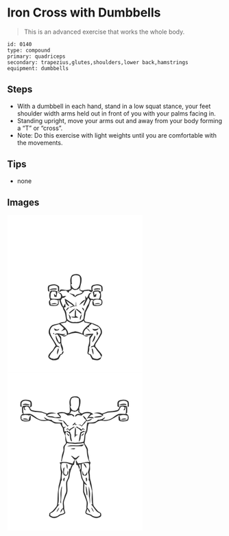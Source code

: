 # Iron Cross with Dumbbells
> This is an advanced exercise that works the whole body.

``` 
id: 0140 
type: compound 
primary: quadriceps 
secondary: trapezius,glutes,shoulders,lower back,hamstrings 
equipment: dumbbells 
``` 

## Steps

 - With a dumbbell in each hand, stand in a low squat stance, your feet shoulder width arms held out in front of you with your palms facing in.
 - Standing upright, move your arms out and away from your body forming a “T” or “cross”.
 - Note: Do this exercise with light weights until you are comfortable with the movements.

## Tips

 - none

## Images

<svg width="316" height="275pt" viewBox="0 0 237 275" xmlns="http://www.w3.org/2000/svg">
  <g fill="#FFF">
    <path d="M0 0h237v275H0V0m113.21 105.23c-2.29 2.68-2.83 6.32-2.74 9.74.35 4.74.18 9.5.72 14.23-1.88.57-3.73 1.33-5.69 1.58-4.18.23-8.35-1.89-12.49-.72-.64.97-1.12 2.04-1.65 3.08-1.17.72-2.29 1.51-3.36 2.36 2.82-.14 4.75-2.26 7.1-3.49 2.62-.26 5.26-.28 7.89-.46 1.49 1.16 2.68 2.65 4.01 3.98.75-1.19 1.47-2.41 2.17-3.63 2.05-.41 4.05-1.09 3.69-3.68.64.33 1.92 1 2.56 1.33 2.64 1.5 5.61.88 8.36.07 1.22-.79 2.27-1.79 3.25-2.86-.23 1.42-.37 2.85-.43 4.29 1.75 1.07 3.68 1.82 5.41 2.94-3.13 4.59-10.74 2.15-13.15 7.77-.55-1.07-1.03-2.18-1.51-3.28-3.03-.69-5.97-1.69-8.95-2.52 1.91 1.36 3.97 2.51 6.05 3.61 1.17 1.68 2.96 2.61 4.85 3.27 2.9-3.27 7.47-3.72 11.27-5.37 1.81-1.26 2.95-3.22 4.33-4.89 2.65-.12 5.25-.75 7.9-.75 1.42.78 2.64 1.86 3.93 2.83 1.12-.84 2.29-1.6 3.39-2.46-1.64-2.75-1.71-8.26 2.37-8.78 3.99-1.5 8.71-1.36 12.07 1.5.24 2.89.37 5.79.32 8.69-.63-.17-1.89-.52-2.52-.7-2.26-2.12-5.64-1.19-8.44-1.4-1.95-.28-2.82 1.93-4.17 2.9.83 2.69 1.2 5.47 1.65 8.24 1.34.06 2.67-.2 4-.32.27-1.73.5-3.48.72-5.22-1.34.7-2.44 1.74-3.47 2.84-.21-2.1-.4-4.19-.61-6.28 2.5-.36 5.02-.45 7.54-.59.94 1.52 2.01 2.96 3.15 4.34-.12 2.93-.49 5.9-1.83 8.56h-8.92l.5 1.26c-2.71-1.81-7.62-.28-8.54-4.25-.88-3.41 1.45-5.96 4.11-7.62-1.81.51-4.36.38-5.3 2.4-.96 2.44-1.76 5-3.66 6.91-.86-1.4-1.72-2.78-2.64-4.13.13 2.5.78 5.03.36 7.53-1.02 3.31-2.77 6.34-3.84 9.63.54-.1 1.63-.31 2.17-.42 2.37-4.25 4.23-8.77 6.63-13.01.83 1.42 1.72 2.81 2.66 4.16-.73 2.17-1.46 4.34-2.15 6.52-3.27 3.63-3.77 8.67-6.58 12.57-1.7 4.4-1.24 9.33-2.34 13.82-3.47 3.92-9.1 5.77-14.25 5.1-5.16.59-10.95-1.13-14.17-5.4-1.39-4.41-.55-9.36-2.4-13.68-1.07-2.01-2.31-3.93-3.33-5.97 1.02-.33 2.04-.66 3.05-.99-.3-2.19-.55-4.38-.75-6.58-.96 2.08-2.02 4.11-3.39 5.94-1.58-3.67-3.43-7.24-4.43-11.12 1.4-2.02 2.39-5.5 5.57-4.3 1.42-1.12 2.83-2.27 4.21-3.44-2.24.29-4.47.6-6.71.87-.48-3.51-2.8-6.73-6.75-6.31 1.32 1.42 3.81 2.22 3.94 4.44.46 2.2.25 4.98-2.19 5.87-4.21 1.04-8.59.35-12.86.15-1.24.11-2.08-.92-3.07-1.47.18-2.55.26-5.11.31-7.66a82.66 82.66 0 0 0 2.18-3.74c2.15.12 4.3.2 6.45.33.4 2.28 1.26 4.59.7 6.93-1.24-.94-2.39-1.98-3.58-2.99.22 1.65.44 3.3.68 4.94 1.26.18 2.51.38 3.78.5.43-3.18 1.11-6.34 1.44-9.53-3.22-2.55-7.66-1.35-11.45-1.64-3.28 4.48-3.53 10.73-1.1 15.67-.9 1.19-1.62 2.5-2.4 3.78.51 2.35.07 5.5 2.52 6.89 4.03.61 8.27.64 12.23-.28 4.02-1.72 2.23-6.72 2.52-10.02.32.17.96.52 1.28.69 1.68 4.61 2.48 9.71 6.23 13.23.05.63.16 1.89.22 2.52 4.32 5.34 3.93 12.37 5.53 18.69-.65 1.07-1.3 2.14-1.96 3.21-3.48.31-7 .89-10.18 2.43-4.3 2.04-9.47 1.65-13.51 4.33-3.78 3.52-6.19 9.21-4.66 14.33 3.02 7.42 8.82 13.37 11.69 20.85-2.23 1.92-3.14 4.76-4.67 7.17-2.89 3.43-7.15 6.32-8.14 10.94-.12 3.91 3.82 5.74 6.95 6.85 3.74.59 7.78.17 11.03-1.88 1.33-2.29 2.43-4.72 3.69-7.05 3.04-.94 5.75-3.32 4.68-6.96a8.346 8.346 0 0 0-2.99 5.02c-4.17.16-4.92 4.49-7.17 7.08-2.39 1.19-5.06 1.64-7.68 2l.28-1.74c-2.16 2.5-4.7-.91-6.91-1.89 1.12-3.18 2.48-6.33 5.05-8.62 3.1-2.77 4.42-7.13 8.02-9.37 1.91.16 3.7.96 5.55 1.42-1.5-1.6-3.29-2.86-5.39-3.51-3.58-7.72-10.01-14.02-11.96-22.49-.71-4.02 1.23-8.19 4.09-10.91 3.73-1.89 7.93-2.52 11.87-3.84 2.78 2.18 5.53 4.43 7.88 7.07-.4 2.15-3.03 3.37-4.25 5.21 2.41-.93 4.75-2.04 7.22-2.79 2.04 2.88 3.16 6.32 2.02 9.82-2.33.35-4.67.56-7.02.68 1.81-.87 3.68-1.63 5.46-2.58-3.42-.11-6.92.4-10.23-.76-3.04-.77-7.17-1.34-9.14 1.76 1.65.57 4.01-1.41 5.23-.21 1.12 2.48 3.51 4.18 4.35 6.81.39 1.92.26 3.89.31 5.84-.67.5-1.34 1.01-2.01 1.51-2.39-3.96-3.96-8.28-5.57-12.59-1.32 5.57 1.81 10.81 5.78 14.43.6-.21 1.81-.65 2.41-.87-.91 5.17 3.16 9.43 2.52 14.65 3.19-3.1 1.47-7.63.01-11.13-2.14-4.22-.92-9.06-1.62-13.54-.39-2.36-2.58-3.69-4.12-5.27 3.03.84 5.93 2.04 8.68 3.55 2.96.18 5.25-1.96 7.5-3.55 4.84-1.1 9.64-3.35 14.72-2.59 3.75.34 7.25 1.78 10.86 2.74 2.71 2.19 6.84 5.07 10.06 2.12-2.6-.39-5.2-.66-7.8-1.01-.09-2.03-.53-4.12-.05-6.12 1-1.98 2.36-3.76 3.89-5.35.98.2 1.87.59 2.68 1.18 1.51 1.98 3.17 3.87 5.15 5.39-2.12-2.71-3.41-6.57-7.22-7.27.7-.53 2.09-1.6 2.78-2.14.63.08 1.26.18 1.89.31-.13-.67-.25-1.34-.37-2.01 1.65-1.34 3.31-2.67 4.98-3.98 3.87 2.04 8.11 3.37 11.88 5.58 2.52 2.94 4.63 6.86 3.63 10.85-1.11 2.37-2.56 4.56-3.6 6.97-2.4 5.13-6.69 9.23-8.46 14.68-1.46.47-2.91.98-4.35 1.52-.18.51-.55 1.52-.73 2.02 1.56-.62 3.07-1.4 4.73-1.73 3.96 2.24 5.35 6.89 8.6 9.87 2.44 2.24 3.79 5.27 4.95 8.31-2.11 1.21-4.19 2.63-6.55 3.31-2.82.28-5.6-.67-8.14-1.79-1.35-1.88-2.36-3.98-3.47-6-1.17-.32-2.35-.63-3.52-.92l-.92-1.88c1.8-3.13 1.62-6.84 1.4-10.32l1.5-1.82c.07-3.71.19-7.42.4-11.12.15-3.49 3.52-5.53 4.61-8.66.21-.34.63-1.03.84-1.38-4.88-.22-9.75.67-14.61 1 3.72 2.11 7.97 2.21 11.79.33-2.54 1.76-4.55 4.43-4.35 7.66.34 4.48-.45 8.87-1.97 13.07-.16 3.73-.83 7.4-1.16 11.11-.36 2.62 2.8 2.95 4.46 4.01 1.2 2.57 2.37 5.17 3.88 7.58 4.65 1.46 10.17 2.5 14.37-.68 1.06-2.37 2.56-4.6 2.77-7.26-3.67-5.25-8.16-9.83-11.97-14.98.12-1.23.24-2.45.37-3.67 3.81-5.54 7.36-11.27 10.61-17.16 3.17-6.67-2.58-14.22-8.8-16.46-5.94-3.09-12.56-4.66-19.16-5.5-.72-1.02-1.44-2.04-2.15-3.06.73-4.49 2.01-8.89 2.34-13.44 1.9-3.79 3.98-7.49 5.9-11.26.84-3.52 1.82-7 3.48-10.24 1.44-.25 2.85-.01 4.13.69-2.24 2.04-1.87 5.25-1.07 7.85 1.6 2.3 4.85 1.75 7.3 1.89 3.25-.28 7.79.34 9.17-3.48 1.02-2.92.76-7.93-3.06-8.5 1.8-3.6 1.26-7.83.54-11.62 1.11-.97 2.27-1.89 3.42-2.81-.18-2.52.17-5.19-.61-7.61-4.1-4.97-11.62-4.12-17.02-2.01-3.29 1.81-2 5.76-1.98 8.77-4.28-1.9-9.1-.94-13.53-.16-2.01.93-4.11.17-6.07-.48-1.27-6.03 2.6-11.52 2.27-17.53.66-4.17-1.81-8.83-6.12-9.74-3.63-.56-7.88-.61-10.79 1.98m-40.42 17.62c-2.48 1.98-1.46 5.33-1.51 8.06-.19 1.73 1.67 2.31 2.93 2.82-.79-2.65-1.55-5.52-.72-8.27.94-2.04 3.5-2.04 5.36-2.64 3.26-.84 7.64-.43 9.68 2.55.64 2.73.32 5.56.28 8.33.58-.39 1.72-1.18 2.29-1.58-.08-2.46-.19-4.93-.21-7.39-4.45-5.21-12.52-4.75-18.1-1.88m78.35 6.99c3.6.72 7.38-.72 11.07.04.13-.42.41-1.28.55-1.71-3.77-.53-8.85-1.08-11.62 1.67m-77.52.54c4.22-.14 8.43-1.16 12.64-.38.1-.49.31-1.46.42-1.95-4.44-.22-9.37-.72-13.06 2.33m27.01 15.39c.66 4.92 2.22 12.26 8.22 12.83-.96-1.47-1.95-2.89-2.98-4.29-.84-1.7-1.76-3.36-2.75-4.98 4.09 2.93 8.34 5.62 12.42 8.56-2.33 1.05-4.72 1.96-7.12 2.85 3.07.91 5.61-1.45 8.57-1.73 2.11-.31 4.24-.4 6.36-.52-.64-.11-1.91-.31-2.55-.42.04-2.52.08-5.05-.21-7.56-.45 2.5-.49 5.04-.54 7.58-.79-.01-2.37-.01-3.16-.01-.45-1.1-.76-2.35-1.87-2.99-4.68-3.28-9.38-6.57-14.39-9.32m25.59 11.02c3.79-2.67 7.96-5.18 10.39-9.26-4.72 1.09-8.01 5.29-10.39 9.26m-22.85 9.88c1.51-1.15 2.51-2.86 4.16-3.87-.03-.56-.08-1.68-.1-2.24-1.7 1.75-4.47 3.29-4.06 6.11m27.31-4.96c.98 1.96 2.17 3.82 3.66 5.44.53-2.6-.64-5.43-3.66-5.44m-22.2 8.42c.16.51.47 1.53.62 2.04 2.93-3.45 7.5-5.35 9.6-9.5a35.76 35.76 0 0 0-10.22 7.46m11.18-6.6c1.92 2.04 4.05 3.85 6.28 5.54 1.32.98 2.19 2.76 3.98 2.92.35-2.11-1.58-3.48-3-4.66-2.31-1.42-4.32-3.96-7.26-3.8m-1.59 13.88c-2.12-.07-4.24-.23-6.37-.2 3.75 2.65 8.64 1.56 12.92 1.51-1.45-1.06-2.97-2.02-4.49-2.97.14-3.79.53-7.61-.25-11.36-2.35 3.82-1.19 8.74-1.81 13.02m-10.47-4.81c.89 3.47 1.45 7.07 2.81 10.4.3-1.69.55-3.39.77-5.09-1.14-1.81-2.23-3.65-3.58-5.31m20.08 10.4c1.84-3.1 2.01-6.84 3.05-10.24-2.74 2.73-4.23 6.37-3.05 10.24m-45.93 14.41c.63 1.33 1.27 2.67 1.89 4.01 2.7-.07 6.63.21 7.52-3.11-1.27.49-2.52 1.02-3.75 1.6-1.94-.71-3.83-1.55-5.66-2.5m67.14 1.06c2.32 5.06 9.81 3.42 11.34-1.38-3.43 2.25-7.46 1.98-11.34 1.38m7.87 4.06c-.41 2.62-.44 5.28.24 7.86.79-1.29 1.57-2.59 2.34-3.89-.83-1.34-1.68-2.68-2.58-3.97m-75.71 2.91c-.92 1.16-.69 1.84.69 2.04.93-1.17.7-1.85-.69-2.04m67.34 16.6c1.71-1.44 3.72-2.81 4.31-5.1.66-2.24 2.55-4.88.46-6.96-1.5 4.06-3.04 8.09-4.77 12.06m-59.15 10.12c-.98 3.61-3.2 7.66-1.25 11.28.27-3.67 3.82-7.87 1.25-11.28m58.6.37c.6 3.69 1.23 7.45 2.8 10.88.89-3.2-.21-6.38-.72-9.52l-2.08-1.36z"/>
    <path d="M113.09 108.34c3-4.23 9.27-4.3 13.35-1.76 1.44 2.55 1.13 5.62 1.25 8.44-.24 4.6-1.08 9.89-5.03 12.85-1.44 1.37-3.71 1.05-5.51.84-3.02-1.61-4.4-4.87-5.62-7.87 1.21-.38 2.82-1.23 1.41-2.43-.39-3.35-.36-6.73.15-10.07zM150.65 150c2.75-3.85 8.3-2.97 12.29-1.98 3.13.47 1.88 4.21 1.94 6.39-2.88 4.01-8.38 2.29-12.52 2.28-.55-2.24-.98-4.5-1.71-6.69m1.69 5.6c3.8-.24 7.6-.52 11.4-.84-3.47-1.79-8.28-1.54-11.4.84zM75.13 149.18c3.86-3.23 9.49-1.78 13.86-.45-.01 1.9.09 3.8-.13 5.69-2.89 4-8.42 2.26-12.57 2.32-.47-2.49-1.39-5-1.16-7.56m1.16 6.42c3.8-.19 7.6-.49 11.39-.87-3.47-1.93-8.21-1.41-11.39.87zM102.86 187.07c.47-.98.94-1.95 1.42-2.92 3.52 2.2 7.38 4.53 11.69 4.3 3.85-.26 7.91.64 11.58-.89 2.35-.78 4.45-2.1 6.56-3.38.33.72.99 2.14 1.32 2.86 3.25.55 6.48 1.18 9.66 2.06-5.4 5.03-13.05 9.53-13.65 17.67-4-1.78-8.12-3.51-12.5-4-4.18.65-8.14 2.28-12.01 3.94-.87-8.05-8.25-12.57-13.59-17.67 3.14-.82 6.32-1.45 9.52-1.97z"/>
  </g>
  <g fill="#333">
    <path d="M113.21 105.23c2.91-2.59 7.16-2.54 10.79-1.98 4.31.91 6.78 5.57 6.12 9.74.33 6.01-3.54 11.5-2.27 17.53 1.96.65 4.06 1.41 6.07.48 4.43-.78 9.25-1.74 13.53.16-.02-3.01-1.31-6.96 1.98-8.77 5.4-2.11 12.92-2.96 17.02 2.01.78 2.42.43 5.09.61 7.61-1.15.92-2.31 1.84-3.42 2.81.72 3.79 1.26 8.02-.54 11.62 3.82.57 4.08 5.58 3.06 8.5-1.38 3.82-5.92 3.2-9.17 3.48-2.45-.14-5.7.41-7.3-1.89-.8-2.6-1.17-5.81 1.07-7.85-1.28-.7-2.69-.94-4.13-.69-1.66 3.24-2.64 6.72-3.48 10.24-1.92 3.77-4 7.47-5.9 11.26-.33 4.55-1.61 8.95-2.34 13.44.71 1.02 1.43 2.04 2.15 3.06 6.6.84 13.22 2.41 19.16 5.5 6.22 2.24 11.97 9.79 8.8 16.46-3.25 5.89-6.8 11.62-10.61 17.16-.13 1.22-.25 2.44-.37 3.67 3.81 5.15 8.3 9.73 11.97 14.98-.21 2.66-1.71 4.89-2.77 7.26-4.2 3.18-9.72 2.14-14.37.68-1.51-2.41-2.68-5.01-3.88-7.58-1.66-1.06-4.82-1.39-4.46-4.01.33-3.71 1-7.38 1.16-11.11 1.52-4.2 2.31-8.59 1.97-13.07-.2-3.23 1.81-5.9 4.35-7.66-3.82 1.88-8.07 1.78-11.79-.33 4.86-.33 9.73-1.22 14.61-1-.21.35-.63 1.04-.84 1.38-1.09 3.13-4.46 5.17-4.61 8.66-.21 3.7-.33 7.41-.4 11.12l-1.5 1.82c.22 3.48.4 7.19-1.4 10.32l.92 1.88c1.17.29 2.35.6 3.52.92 1.11 2.02 2.12 4.12 3.47 6 2.54 1.12 5.32 2.07 8.14 1.79 2.36-.68 4.44-2.1 6.55-3.31-1.16-3.04-2.51-6.07-4.95-8.31-3.25-2.98-4.64-7.63-8.6-9.87-1.66.33-3.17 1.11-4.73 1.73.18-.5.55-1.51.73-2.02 1.44-.54 2.89-1.05 4.35-1.52 1.77-5.45 6.06-9.55 8.46-14.68 1.04-2.41 2.49-4.6 3.6-6.97 1-3.99-1.11-7.91-3.63-10.85-3.77-2.21-8.01-3.54-11.88-5.58-1.67 1.31-3.33 2.64-4.98 3.98.12.67.24 1.34.37 2.01-.63-.13-1.26-.23-1.89-.31-.69.54-2.08 1.61-2.78 2.14 3.81.7 5.1 4.56 7.22 7.27-1.98-1.52-3.64-3.41-5.15-5.39-.81-.59-1.7-.98-2.68-1.18-1.53 1.59-2.89 3.37-3.89 5.35-.48 2-.04 4.09.05 6.12 2.6.35 5.2.62 7.8 1.01-3.22 2.95-7.35.07-10.06-2.12-3.61-.96-7.11-2.4-10.86-2.74-5.08-.76-9.88 1.49-14.72 2.59-2.25 1.59-4.54 3.73-7.5 3.55a40.507 40.507 0 0 0-8.68-3.55c1.54 1.58 3.73 2.91 4.12 5.27.7 4.48-.52 9.32 1.62 13.54 1.46 3.5 3.18 8.03-.01 11.13.64-5.22-3.43-9.48-2.52-14.65-.6.22-1.81.66-2.41.87-3.97-3.62-7.1-8.86-5.78-14.43 1.61 4.31 3.18 8.63 5.57 12.59.67-.5 1.34-1.01 2.01-1.51-.05-1.95.08-3.92-.31-5.84-.84-2.63-3.23-4.33-4.35-6.81-1.22-1.2-3.58.78-5.23.21 1.97-3.1 6.1-2.53 9.14-1.76 3.31 1.16 6.81.65 10.23.76-1.78.95-3.65 1.71-5.46 2.58 2.35-.12 4.69-.33 7.02-.68 1.14-3.5.02-6.94-2.02-9.82-2.47.75-4.81 1.86-7.22 2.79 1.22-1.84 3.85-3.06 4.25-5.21-2.35-2.64-5.1-4.89-7.88-7.07-3.94 1.32-8.14 1.95-11.87 3.84-2.86 2.72-4.8 6.89-4.09 10.91 1.95 8.47 8.38 14.77 11.96 22.49 2.1.65 3.89 1.91 5.39 3.51-1.85-.46-3.64-1.26-5.55-1.42-3.6 2.24-4.92 6.6-8.02 9.37-2.57 2.29-3.93 5.44-5.05 8.62 2.21.98 4.75 4.39 6.91 1.89l-.28 1.74c2.62-.36 5.29-.81 7.68-2 2.25-2.59 3-6.92 7.17-7.08.38-2.01 1.4-3.73 2.99-5.02 1.07 3.64-1.64 6.02-4.68 6.96-1.26 2.33-2.36 4.76-3.69 7.05-3.25 2.05-7.29 2.47-11.03 1.88-3.13-1.11-7.07-2.94-6.95-6.85.99-4.62 5.25-7.51 8.14-10.94 1.53-2.41 2.44-5.25 4.67-7.17-2.87-7.48-8.67-13.43-11.69-20.85-1.53-5.12.88-10.81 4.66-14.33 4.04-2.68 9.21-2.29 13.51-4.33 3.18-1.54 6.7-2.12 10.18-2.43.66-1.07 1.31-2.14 1.96-3.21-1.6-6.32-1.21-13.35-5.53-18.69-.06-.63-.17-1.89-.22-2.52-3.75-3.52-4.55-8.62-6.23-13.23-.32-.17-.96-.52-1.28-.69-.29 3.3 1.5 8.3-2.52 10.02-3.96.92-8.2.89-12.23.28-2.45-1.39-2.01-4.54-2.52-6.89.78-1.28 1.5-2.59 2.4-3.78-2.43-4.94-2.18-11.19 1.1-15.67 3.79.29 8.23-.91 11.45 1.64-.33 3.19-1.01 6.35-1.44 9.53-1.27-.12-2.52-.32-3.78-.5-.24-1.64-.46-3.29-.68-4.94 1.19 1.01 2.34 2.05 3.58 2.99.56-2.34-.3-4.65-.7-6.93-2.15-.13-4.3-.21-6.45-.33a82.66 82.66 0 0 1-2.18 3.74c-.05 2.55-.13 5.11-.31 7.66.99.55 1.83 1.58 3.07 1.47 4.27.2 8.65.89 12.86-.15 2.44-.89 2.65-3.67 2.19-5.87-.13-2.22-2.62-3.02-3.94-4.44 3.95-.42 6.27 2.8 6.75 6.31 2.24-.27 4.47-.58 6.71-.87-1.38 1.17-2.79 2.32-4.21 3.44-3.18-1.2-4.17 2.28-5.57 4.3 1 3.88 2.85 7.45 4.43 11.12 1.37-1.83 2.43-3.86 3.39-5.94.2 2.2.45 4.39.75 6.58-1.01.33-2.03.66-3.05.99 1.02 2.04 2.26 3.96 3.33 5.97 1.85 4.32 1.01 9.27 2.4 13.68 3.22 4.27 9.01 5.99 14.17 5.4 5.15.67 10.78-1.18 14.25-5.1 1.1-4.49.64-9.42 2.34-13.82 2.81-3.9 3.31-8.94 6.58-12.57.69-2.18 1.42-4.35 2.15-6.52-.94-1.35-1.83-2.74-2.66-4.16-2.4 4.24-4.26 8.76-6.63 13.01-.54.11-1.63.32-2.17.42 1.07-3.29 2.82-6.32 3.84-9.63.42-2.5-.23-5.03-.36-7.53.92 1.35 1.78 2.73 2.64 4.13 1.9-1.91 2.7-4.47 3.66-6.91.94-2.02 3.49-1.89 5.3-2.4-2.66 1.66-4.99 4.21-4.11 7.62.92 3.97 5.83 2.44 8.54 4.25l-.5-1.26h8.92c1.34-2.66 1.71-5.63 1.83-8.56-1.14-1.38-2.21-2.82-3.15-4.34-2.52.14-5.04.23-7.54.59.21 2.09.4 4.18.61 6.28 1.03-1.1 2.13-2.14 3.47-2.84-.22 1.74-.45 3.49-.72 5.22-1.33.12-2.66.38-4 .32-.45-2.77-.82-5.55-1.65-8.24 1.35-.97 2.22-3.18 4.17-2.9 2.8.21 6.18-.72 8.44 1.4.63.18 1.89.53 2.52.7.05-2.9-.08-5.8-.32-8.69-3.36-2.86-8.08-3-12.07-1.5-4.08.52-4.01 6.03-2.37 8.78-1.1.86-2.27 1.62-3.39 2.46-1.29-.97-2.51-2.05-3.93-2.83-2.65 0-5.25.63-7.9.75-1.38 1.67-2.52 3.63-4.33 4.89-3.8 1.65-8.37 2.1-11.27 5.37-1.89-.66-3.68-1.59-4.85-3.27-2.08-1.1-4.14-2.25-6.05-3.61 2.98.83 5.92 1.83 8.95 2.52.48 1.1.96 2.21 1.51 3.28 2.41-5.62 10.02-3.18 13.15-7.77-1.73-1.12-3.66-1.87-5.41-2.94.06-1.44.2-2.87.43-4.29-.98 1.07-2.03 2.07-3.25 2.86-2.75.81-5.72 1.43-8.36-.07-.64-.33-1.92-1-2.56-1.33.36 2.59-1.64 3.27-3.69 3.68-.7 1.22-1.42 2.44-2.17 3.63-1.33-1.33-2.52-2.82-4.01-3.98-2.63.18-5.27.2-7.89.46-2.35 1.23-4.28 3.35-7.1 3.49 1.07-.85 2.19-1.64 3.36-2.36.53-1.04 1.01-2.11 1.65-3.08 4.14-1.17 8.31.95 12.49.72 1.96-.25 3.81-1.01 5.69-1.58-.54-4.73-.37-9.49-.72-14.23-.09-3.42.45-7.06 2.74-9.74m-.12 3.11c-.51 3.34-.54 6.72-.15 10.07 1.41 1.2-.2 2.05-1.41 2.43 1.22 3 2.6 6.26 5.62 7.87 1.8.21 4.07.53 5.51-.84 3.95-2.96 4.79-8.25 5.03-12.85-.12-2.82.19-5.89-1.25-8.44-4.08-2.54-10.35-2.47-13.35 1.76M150.65 150c.73 2.19 1.16 4.45 1.71 6.69 4.14.01 9.64 1.73 12.52-2.28-.06-2.18 1.19-5.92-1.94-6.39-3.99-.99-9.54-1.87-12.29 1.98m-75.52-.82c-.23 2.56.69 5.07 1.16 7.56 4.15-.06 9.68 1.68 12.57-2.32.22-1.89.12-3.79.13-5.69-4.37-1.33-10-2.78-13.86.45m27.73 37.89c-3.2.52-6.38 1.15-9.52 1.97 5.34 5.1 12.72 9.62 13.59 17.67 3.87-1.66 7.83-3.29 12.01-3.94 4.38.49 8.5 2.22 12.5 4 .6-8.14 8.25-12.64 13.65-17.67-3.18-.88-6.41-1.51-9.66-2.06-.33-.72-.99-2.14-1.32-2.86-2.11 1.28-4.21 2.6-6.56 3.38-3.67 1.53-7.73.63-11.58.89-4.31.23-8.17-2.1-11.69-4.3-.48.97-.95 1.94-1.42 2.92z"/>
    <path d="M72.79 122.85c5.58-2.87 13.65-3.33 18.1 1.88.02 2.46.13 4.93.21 7.39-.57.4-1.71 1.19-2.29 1.58.04-2.77.36-5.6-.28-8.33-2.04-2.98-6.42-3.39-9.68-2.55-1.86.6-4.42.6-5.36 2.64-.83 2.75-.07 5.62.72 8.27-1.26-.51-3.12-1.09-2.93-2.82.05-2.73-.97-6.08 1.51-8.06zM151.14 129.84c2.77-2.75 7.85-2.2 11.62-1.67-.14.43-.42 1.29-.55 1.71-3.69-.76-7.47.68-11.07-.04z"/>
    <path d="M73.62 130.38c3.69-3.05 8.62-2.55 13.06-2.33-.11.49-.32 1.46-.42 1.95-4.21-.78-8.42.24-12.64.38zM100.63 145.77c5.01 2.75 9.71 6.04 14.39 9.32 1.11.64 1.42 1.89 1.87 2.99.79 0 2.37 0 3.16.01.05-2.54.09-5.08.54-7.58.29 2.51.25 5.04.21 7.56.64.11 1.91.31 2.55.42-2.12.12-4.25.21-6.36.52-2.96.28-5.5 2.64-8.57 1.73 2.4-.89 4.79-1.8 7.12-2.85-4.08-2.94-8.33-5.63-12.42-8.56.99 1.62 1.91 3.28 2.75 4.98 1.03 1.4 2.02 2.82 2.98 4.29-6-.57-7.56-7.91-8.22-12.83zM126.22 156.79c2.38-3.97 5.67-8.17 10.39-9.26-2.43 4.08-6.6 6.59-10.39 9.26zM76.29 155.6c3.18-2.28 7.92-2.8 11.39-.87-3.79.38-7.59.68-11.39.87zM152.34 155.6c3.12-2.38 7.93-2.63 11.4-.84-3.8.32-7.6.6-11.4.84zM103.37 166.67c-.41-2.82 2.36-4.36 4.06-6.11.02.56.07 1.68.1 2.24-1.65 1.01-2.65 2.72-4.16 3.87zM130.68 161.71c3.02.01 4.19 2.84 3.66 5.44-1.49-1.62-2.68-3.48-3.66-5.44zM108.48 170.13a35.76 35.76 0 0 1 10.22-7.46c-2.1 4.15-6.67 6.05-9.6 9.5-.15-.51-.46-1.53-.62-2.04zM119.66 163.53c2.94-.16 4.95 2.38 7.26 3.8 1.42 1.18 3.35 2.55 3 4.66-1.79-.16-2.66-1.94-3.98-2.92-2.23-1.69-4.36-3.5-6.28-5.54zM118.07 177.41c.62-4.28-.54-9.2 1.81-13.02.78 3.75.39 7.57.25 11.36 1.52.95 3.04 1.91 4.49 2.97-4.28.05-9.17 1.14-12.92-1.51 2.13-.03 4.25.13 6.37.2zM107.6 172.6c1.35 1.66 2.44 3.5 3.58 5.31-.22 1.7-.47 3.4-.77 5.09-1.36-3.33-1.92-6.93-2.81-10.4zM127.68 183c-1.18-3.87.31-7.51 3.05-10.24-1.04 3.4-1.21 7.14-3.05 10.24zM81.75 197.41c1.83.95 3.72 1.79 5.66 2.5 1.23-.58 2.48-1.11 3.75-1.6-.89 3.32-4.82 3.04-7.52 3.11-.62-1.34-1.26-2.68-1.89-4.01zM148.89 198.47c3.88.6 7.91.87 11.34-1.38-1.53 4.8-9.02 6.44-11.34 1.38zM156.76 202.53c.9 1.29 1.75 2.63 2.58 3.97-.77 1.3-1.55 2.6-2.34 3.89-.68-2.58-.65-5.24-.24-7.86zM81.05 205.44c1.39.19 1.62.87.69 2.04-1.38-.2-1.61-.88-.69-2.04zM148.39 222.04c1.73-3.97 3.27-8 4.77-12.06 2.09 2.08.2 4.72-.46 6.96-.59 2.29-2.6 3.66-4.31 5.1zM89.24 232.16c2.57 3.41-.98 7.61-1.25 11.28-1.95-3.62.27-7.67 1.25-11.28zM147.84 232.53l2.08 1.36c.51 3.14 1.61 6.32.72 9.52-1.57-3.43-2.2-7.19-2.8-10.88z"/>
  </g>
</svg>

<svg width="316" height="275pt" viewBox="0 0 237 275" xmlns="http://www.w3.org/2000/svg">
  <g fill="#FFF">
    <path d="M0 0h237v275H0V0m110.93 43.97c-2.5 3.86-2.26 8.81-1.42 13.15-.57 4.18 1.19 8.46-.89 12.45-1.29.23-2.57.76-3.89.73-5.47-2.42-12.33-3.28-17.58.13 2.09 2.25 4.12 4.55 6.03 6.96-3.77-1.44-7.78 1.19-11.36-.66-3.92-1.86-8.45-.53-12.36-2.44 4.61-4.17 11.06-3.55 16.8-3.59-5.24-1.83-11.3-2.94-16.32.16-4.44-.88-8.31-3.76-12.92-3.86-4.65-.58-9.47-.68-13.91-2.29-2.13-.62-2.59-3.1-3.72-4.72 1.23-.51 2.45-1.06 3.65-1.64-.16-3.38 1.01-7.77-2.41-9.94-5.43-2.06-12.98-3.04-17.07 2-.77 2.46-.44 5.16-.64 7.72.59.4 1.78 1.22 2.37 1.62.21-3.23-1.58-7.75 1.68-9.94 3.91-2.26 8.8-1.4 12.69.44 2.06 1.83.71 4.91.9 7.31-.36.44-1.1 1.31-1.47 1.74-.4-.46-1.2-1.39-1.61-1.86-3.42-.76-6.9-.39-10.31.18-2.1 3.4-.92 7.54-1.19 11.3l1.96 2.4c-5.38 1.2-6.32 9.75-1.64 12.34 4.02 1.4 8.38.97 12.51.34.54-.49 1.61-1.48 2.14-1.97.14-2.65.22-5.31.28-7.96-2.76 2.01-2.83 5.51-3.51 8.55-4.25.14-9.68 1.55-12.73-2.32.02-1.86.05-3.71.08-5.56 4.32-1.73 9.13-1.92 13.55-.44.9-.36 1.98-1.26 2.84-.3 6.57 3.74 12.88 8.83 20.66 9.58 3.79 1.05 7.56-1.4 11.37-.22 4.18.44 6.96 4.18 11.07 4.78 2.78.03 5.57-.26 8.34.12 1.07 2.24 2.04 4.57 3.61 6.53 1.55 2.06 1.04 4.83 1.61 7.21.91 2.42 2.56 4.5 3.42 6.94.21 3.04-.15 6.14.55 9.13.19 1.57 1.08 3.16.6 4.75-1.39 2.15-3.7 3.78-4.36 6.35-.23 2.53.73 5.19-.34 7.61-1.47 3.93-2.53 8.01-2.84 12.2.01 2.01-1.54 4.37.22 6.03 1.26-8.13 4.95-15.77 5.06-24.07-.25-3.52 2.71-5.99 4.47-8.69 3.66 1.03 7.5.62 11.22 1.31 1.84.33 3.74.38 5.6.06 3.91-.77 7.96-.31 11.82-1.44 2.13 3.64 3.8 7.55 5.57 11.37.4 7.47 1.16 15.34 5.01 21.92-6.95-.9-13.41 2.65-20.31 2.25-1.11-2.11-2.28-4.19-3.72-6.09 2.16-2.35 4.52-4.5 6.62-6.91-3.66-.54-4.97 4.59-8.68 3.49-2.09-1.29-3.73-3.52-6.39-3.55 1.94 2.4 4.24 4.49 6.27 6.82-1.24 2.14-2.42 4.31-3.53 6.52-4.7-1.32-9.47-2.84-14.41-2.62-2.79.15-5.86-.45-8.29 1.26l1.84 2.48c-.76 4.61-.64 9.28.52 13.8-.31 5.03-.19 10.18-1.77 15.03-.47 4.14-2.33 7.97-2.51 12.15-.46 5.29-1.51 10.52-1.53 15.85-.3 5.53.27 11.3-1.77 16.56-2.13 2.82-4.39 5.55-6.83 8.1-1.66 1.77-4.1 2.53-5.76 4.29-.33 1.55-.35 3.14-.5 4.72 2.47 1.9 5.39 3.58 8.61 3.48 4.27.12 7.9-2.51 11.28-4.78 3.07-.92 6.47-1.39 8.5-4.21-.67-3-2.19-5.87-2.06-9 .17-3.73-1.22-7.48-.21-11.16 1.03-3.88 2.62-7.59 4.02-11.35 3.5-5.96 1.14-13.08 1.66-19.58-.68-4.86 3.83-8.26 3.99-13.01.56-6.75 2.88-13.17 5.8-19.24.47-.07 1.42-.2 1.9-.27.39-3.16 1.44-6.22 1.46-9.43l1.68.09c-.14 3.08.72 6.07 1.1 9.11.84.28 1.67.56 2.51.84.9 2.37 1.86 4.71 2.7 7.11 1.64-2.68.21-5.55-.94-8.07 1.11-.28 2.23-.57 3.35-.85-.68 3.22 1.7 8.08-2.3 9.61 1.96 4.53 2.16 9.54 3.4 14.28.65 2.41 2.39 4.35 3.11 6.73.52 6.04-.46 12.11.06 18.14 1.67 5.41 4.25 10.51 5.81 15.96.56 3.32.15 6.7-.26 10.02 1.3 3.77-2.74 6.9-1.41 10.72 2.19 3.16 6.66 2.23 9.37 4.62 3.87 2.86 9.11 5 13.81 2.9 2.38-.65 5.03-2.4 4.17-5.27.49-3.82-4.14-4.09-6.07-6.44-2.42-2.86-5.05-5.6-7.11-8.74-1.12-3.85-1.23-7.89-1.27-11.87-.41-10.99-1.17-22.03-4.24-32.64-1.44-3.9-.63-8.14-1.47-12.15-.67-2.79.97-5.43.71-8.22.13-3.36-1.1-7.07.98-10.06-1.35-2.49-3.25-4.92-3-7.92-.01-4.43-2.32-8.52-1.81-12.99.71-5.17-3.58-9-5.88-13.21.42-3.95 1.46-7.82 1.4-11.82-.14-2.52 1.17-4.71 2.34-6.82 2.52-5 1.03-11.06 3.95-15.89 3.74-.65 7.77.78 11.28-1.02 2.54-1.2 4.66-3.3 7.55-3.7 4.14-1.51 8.32 1.21 12.46-.01 7.85-.74 13.9-6.33 20.79-9.55 1.92 1.03 3.94-.26 5.92-.44 3.39-.73 6.79.17 9.99 1.23-.25 2.35.75 5.33-1.36 7.06-3.48 1.82-7.61 1-11.36.81-.56-2.55-.89-5.15-1.71-7.64-.35.05-1.05.17-1.4.22-.74 2.2-.14 4.58-.12 6.84.54.49 1.61 1.47 2.14 1.96 4.61.89 9.44.82 13.86-.9 2.63-3.79 2.19-10.5-2.98-11.77.49-.61 1.47-1.81 1.95-2.42-.27-3.75.89-7.88-1.17-11.28-3.42-.59-6.92-.95-10.35-.19-.4.48-1.21 1.43-1.61 1.9l-1.47-1.83c.16-2.37-.96-5.33.94-7.21 4.32-2.16 10.73-3.23 14.16.99.61 2.78.33 5.64.21 8.44.59-.39 1.76-1.19 2.35-1.59-.43-3.3.92-7.8-2.69-9.7-4.64-2.67-10.28-1.82-15.06-.01-3.36 2.19-2.21 6.55-2.37 9.91 1.19.59 2.42 1.11 3.65 1.64-1.15 1.75-1.72 4.32-4.04 4.86-5.34 1.74-11.04 1.7-16.55 2.54-3.37 1.01-6.51 2.71-9.97 3.48-4.63-2.9-10.22-2.07-15.13-.45 5.44-.49 11.27.32 15.61 3.88-4.76 1.94-10.21.73-14.87 3.18 3.4.64 6.85-.08 10.27-.23 2.55-.17 4.33-2.29 6.34-3.61-.24-.41-.71-1.24-.94-1.65 2.72-.64 5.27-1.82 7.93-2.66 5.98-1.17 12.36-.42 18.13-2.66 3.23-.97 3.45-4.73 5.27-7.05 2.43-1.7 5.52-1.26 7.27 1.16-.79 1.37-1.6 2.73-2.46 4.06.81-.07 1.63-.14 2.44-.2.48-1.81.95-3.63 1.4-5.45l.6.04c-.02 4.13.31 8.31-.62 12.37-2.74-.09-5.49-.06-8.23-.35-4.54-.58-8.49 2.41-11.93 4.96-5.47 4.72-12.98 7.2-20.17 5.66 2.1-.99 3.84-2.52 4.48-4.8-3.82 2.47-7.86 5.23-12.68 4.47-4.32 5.77-12.29 4.95-18.67 5.06-1.27 5.44-.98 11.05-2.27 16.48-.35-.43-1.05-1.31-1.4-1.74-.34.27-1.03.82-1.37 1.1l-1.9-1.82c-.99 1.62-2.39 2.53-4.34 2.01-2.54 5.48-2.2 11.67-3.58 17.47 4.8-3.9 2.26-10.57 5.04-15.4 2.19-1.08 4.41-2.23 6.94-1.86-3.06 5.23-1.42 11.65-3.78 17.16-4.58 1.95-9.65 1.16-14.46 1.88-4.76-.75-9.77.09-14.27-1.92-1.62-5.03-3.17-10.5-2.54-15.76.74-.54 1.49-1.05 2.26-1.54 1.36.83 2.74 1.63 4.16 2.38.42 1.36.86 2.71 1.32 4.06-.5 2.97.47 5.84 1.15 8.68.79.67 1.59 1.33 2.38 2-.38-3.88-2.13-7.61-1.65-11.55-.7-1.94-1.43-3.88-2.13-5.83-.74.14-1.47.28-2.2.42-.71-.77-1.48-1.47-2.29-2.11-.46.48-1.38 1.43-1.84 1.9-.24-.23-.71-.7-.95-.93-.53.09-1.58.29-2.11.39-.27-1.81-.5-3.61-.72-5.42 1.07-.86 2.06-1.81 2.95-2.86-1.61-.33-2.58.88-3.66 1.72l.21-1c-2.91-1.45-2.61-5.17-3.11-7.88-6.39-.17-14.35.71-18.69-5.09-4.81.77-8.85-1.98-12.65-4.46.56 2.45 2.59 3.83 4.7 4.89-4.59.51-9.43.55-13.67-1.56-5.91-2.35-9.99-8.25-16.51-9.22-3.47.11-6.93.42-10.4.41-.92-4.26-.8-8.68-.32-12.99.62 2 1.18 4.03 1.73 6.05.7.03 2.1.07 2.79.1-.36-.27-1.1-.79-1.46-1.06-.31-.78-.91-2.33-1.22-3.11 1.36-1.15 2.75-2.74 4.72-1.87 4.31.21 3.42 6.02 6.82 7.54 5.03 2.41 10.82 2 16.23 2.65 3.77.19 7.03 2.33 10.67 3.08-.23.41-.71 1.24-.94 1.65 2.02 1.32 3.8 3.48 6.38 3.6 6.46.11 12.71 2.34 19.22 1.39.21-.59.65-1.76.87-2.35-1.22-1.81-2.6-3.51-4.03-5.14 3.16-.94 6.52-1.32 9.77-.6 2.26.74 4.05 2.35 5.96 3.7 2.36-.2 4.69-.9 7.07-.74 1.3.89 2.47 1.96 3.69 2.96.11-.69 1.24-1.53.33-2.11-1.43-2.1-3.96-2.57-6.27-3.02-1.34.19-2.68.34-4.02.46.84-.27 2.52-.82 3.36-1.1.57-1.42 1.13-2.84 1.82-4.2 2.39-.25 4.54 1.65 6.95 1.01 1.46-.34 2.9-.75 4.33-1.21l1.36-1.72c.03.95.1 2.85.13 3.8 1.24 1.48 2.71 2.73 4.36 3.74-3.83-1.28-10.07-.7-10.37 4.41 1.52-.92 2.94-2 4.47-2.9 2.37-.51 4.77.44 7.1.8 3.79-4.61 10.26-5.09 15.6-3.31-2.57 2.84-4.49 6.17-6.71 9.28 1.05-.63 2.08-1.27 3.1-1.93 3.15.21 6.29.47 9.43.68-1.38-3.36-5.62-1.76-8.38-2.34 1.72-2.58 4.23-4.71 7.52-4.48-5.05-5.39-13.89-5.23-19.84-1.51-1.52-.75-3.04-1.5-4.56-2.26-.06-2.5-.15-5-.29-7.5 1.59-4.49 2.63-9.27 2.03-14.05-.77-3.09-3.37-5.8-6.65-6.09-3.67-.22-8.21-.36-10.53 3.07M26.75 55.58c4.55.12 9.08.42 13.61.83-3.76-2.48-10-4.42-13.61-.83m168.91.85c4.37-.37 8.75-.94 13.15-.58-.19-.43-.58-1.28-.77-1.71-4.2-1.01-8.88-.33-12.38 2.29m-63.45 18.76c2.09 2.27 3.23 5.99 6.44 6.73-3.31 3.05-5.44 7.12-8.73 10.19-.47-.46-1.39-1.38-1.85-1.83-2.03.11-4.06.33-6.08.12-2.01-.51-2.84-2.48-3.47-4.23-1.24 1.8-2.82 3.31-4.51 4.69 2.57.79 4.17-1 5.15-3.17l-.29 3.24c3.98-.44 8.93-.86 11.69 2.69 1.86-3.64 6.29-5.35 7.22-9.53 4.12.34 8.78-.9 11.07-4.62-2.94 1.11-5.72 2.6-8.72 3.56-2.57-2.65-3.51-7.85-7.92-7.84M26.72 80.74c3.61.42 7.24.77 10.88.79-3.09-1.94-7.69-3.04-10.88-.79m171.72.81c3.62-.06 7.24-.39 10.84-.81-3.17-2.22-7.8-1.2-10.84.81m-109.76-.2c2.78 1.73 5.97 3.74 9.29 2.09-3.07-.82-6.15-1.61-9.29-2.09m9.03 1.21c.6 4.95 5.37 7.27 7.87 11.11.85-.93 1.74-1.82 2.63-2.71-.62.18-1.86.55-2.48.74-2.55-3.15-4.97-6.45-8.02-9.14m18.02 11.48c-2.39 1.9-5.39 2.88-7.51 5.14-.69-.99-1.46-1.92-2.31-2.77-1.2.93-2.39 1.88-3.55 2.85.94-.23 2.81-.7 3.75-.94 1.13.95 2.26 1.92 3.38 2.89 1.85-3.6 6.19-4.34 8.73-7.31-.62.04-1.87.11-2.49.14m4.1.4c.6.3 1.81.9 2.42 1.2 2.57 1.57 5.21 3.08 7.04 5.57 1.04-1.03 2.11-2.03 3.19-3.01 1.29.41 2.59.75 3.92 1.02-1.4-1.04-2.9-1.92-4.4-2.79l-1.6 2.52c-1.83-1.39-3.72-2.79-5.95-3.46-.44-.43-1.31-1.28-1.74-1.71-.97.21-1.93.43-2.88.66m-1.71 18.25c.76-1.22 1.53-2.45 2.32-3.66 1.12-.24 2.13-.73 3.03-1.45l-3.48-.04c-.14-4.32 1.37-9.07-1.12-13-.52 6.04-1.14 12.09-.75 18.15m11.73-2.35c2.13-1.07 3.9-2.77 4.58-5.11-2.15 1.05-4.32 2.5-4.58 5.11m-26.02-4.75c1.08 1.51 2.29 2.92 3.54 4.3l1.64-.76c-1.43-1.57-2.93-3.27-5.18-3.54m18.15 20.74c-5.65.44-11.84-1.31-16.96 1.82 8.64-1.05 17.36-.14 26.03-.34 1.24-.92 2.26-2.1 3.35-3.19-4.21.08-8.18 1.91-12.42 1.71m-11.56 6.29c2.81-.05 7.01 1.88 8.77-1.18-2.95-.03-6.01 0-8.77 1.18z"/>
    <path d="M113.24 43.84c3.78-2.09 8.53-1.62 12.07.75.77 7.25 1.33 16.21-5.09 21.21-2.2-.27-4.98.62-6.54-1.42-1.65-1.52-2.54-3.62-3.4-5.65.36-.37 1.08-1.12 1.44-1.49-.43-4.41-1.83-9.78 1.52-13.4zM95.53 157.5c3.2-.94 6.62-.29 9.87.05 2.4 1.19 4.97 1.99 7.51 2.81-1.08 2.24-1.91 4.58-2.82 6.9-.45.05-1.36.17-1.82.22.08 4.88-.24 9.81-1.46 14.55-.79 2.83-2.59 5.24-3.54 8.01-.53 4.99.22 9.99.15 14.99.14 3.65-2.19 6.68-3.07 10.1-1.08 4.6-3.49 9.01-3.04 13.86.03 2.2.83 4.48.24 6.64-1.25 1.21-2.81 2.21-3.42 3.94-.49 1.3-.94 2.63-1.34 3.97 2.49-1.26 3.25-4.04 4.46-6.32 1.51 1.73 2.12 3.96 2.79 6.11-2.39 3.32-7.06 2.14-9.87 4.77-4.16 3.57-10.89 4.01-15.01.12.19-1.22.39-2.44.6-3.65 7.92-1.64 10.16-10.44 15.76-15.2-.66.06-1.99.2-2.66.27 3.42-9.65-.62-20.31 2.58-30.04 1.18-3.69 2.33-7.37 2.97-11.19.34-.38 1.02-1.14 1.36-1.51-.8-4.67-.56-9.51 1.24-13.92-2.05-4.77-3.79-10.51-1.48-15.48m10.03 10.66c-.21-3.31.93-7.35-1.67-9.97-.65 3.44.19 6.86 1.67 9.97m-7.62.78c.4 3.51-1.27 8.6 3.08 10.17 4.93 1.31 7.32-4.92 5.39-8.68-1.15 2.08-1.28 4.48-1.6 6.78-1.52.35-3.28 1.14-4.32-.55-2.77-3.6.16-8.19-.41-12.28-1.04 1.35-2.51 2.67-2.14 4.56m1.73 20.39c.38-2.14.87-4.27 1.13-6.43-3.31.56-3.47 4.55-1.13 6.43M93.7 205.8c-1.34 6.47.92 13.14-.91 19.57.46.88.94 1.78 1.42 2.67-.41-6.36 1.12-12.62.83-18.98-.15-3.91.98-7.76.69-11.67-1.34 2.61-1.51 5.58-2.03 8.41m-7.23 36.94c2.4-2.04 3.77-4.96 4.59-7.94-2.1 2.26-3.9 4.88-4.59 7.94zM133.78 157.03c2.91.08 5.85-.17 8.73.34 2.36 5.08.42 10.68-1.25 15.65 1.64 4.44 1.86 9.18 1.26 13.85 2.64 1.78 1.67 5.21 2.68 7.79 1.32 3.67 2.16 7.49 3.18 11.25-.3 7.83-1.11 15.84.68 23.56-.62-.02-1.85-.05-2.47-.06 5.78 4.53 7.79 13.5 15.68 15.09.24 1.55 1.44 3.47-.32 4.56-4.08 3.09-10.24 2.21-14.03-1-2.76-2.54-7.38-1.4-9.64-4.73.68-2.18 1.4-4.35 2.41-6.4 1.27 2.35 2.01 5.24 4.53 6.61-.54-3.37-2.41-6.21-4.88-8.47.18-3.55 1.49-7.18.29-10.7-1.54-4.51-2.55-9.2-4.39-13.6-3.12-5.53-.69-11.96-1.25-17.92 1.35 1.21 2.61 2.86 4.65 2.62-2.86-4.26-6.87-7.92-8.1-13.09-2.9-7.54-.76-15.62-1.14-23.41.92-.54 1.85-1.07 2.78-1.61 1.22 3.29 3.53 6.01 5.45 8.91.37-3.82-2.19-6.86-4.85-9.24m-2 13.63c-.5 2.41-.29 4.87.19 7.26 2.02.68 4.52 2.29 6.45.53 1.85-1.36 1.7-3.79 1.78-5.81-1.25 1.94-2.53 3.86-3.99 5.65-3.63-.82-3.26-4.89-4.43-7.63m6.22 15.68c.03.79.08 2.37.1 3.16 2.52-1.86 1.98-4.73.59-7.14-1.67.99-1.53 2.46-.69 3.98m-.67 11.1c.4 4.97 1.08 9.92 1.55 14.89.29.44.87 1.31 1.16 1.75.75-4.39-.27-8.77-1.02-13.08-.12-1.37-.85-2.53-1.69-3.56m5.19.14c.12 5.83.59 11.64.5 17.48.88 4.38 1.73 8.72 1.5 13.22 1.35-4.34-.15-8.89.4-13.33.63-5.92-.6-11.76-2.4-17.37m4.43 37.08c1.09 2.94 2.37 5.96 4.74 8.12-.99-2.99-2.31-6.01-4.74-8.12z"/>
  </g>
  <g fill="#333">
    <path d="M110.93 43.97c2.32-3.43 6.86-3.29 10.53-3.07 3.28.29 5.88 3 6.65 6.09.6 4.78-.44 9.56-2.03 14.05.14 2.5.23 5 .29 7.5 1.52.76 3.04 1.51 4.56 2.26 5.95-3.72 14.79-3.88 19.84 1.51-3.29-.23-5.8 1.9-7.52 4.48 2.76.58 7-1.02 8.38 2.34-3.14-.21-6.28-.47-9.43-.68-1.02.66-2.05 1.3-3.1 1.93 2.22-3.11 4.14-6.44 6.71-9.28-5.34-1.78-11.81-1.3-15.6 3.31-2.33-.36-4.73-1.31-7.1-.8-1.53.9-2.95 1.98-4.47 2.9.3-5.11 6.54-5.69 10.37-4.41a17.753 17.753 0 0 1-4.36-3.74c-.03-.95-.1-2.85-.13-3.8l-1.36 1.72c-1.43.46-2.87.87-4.33 1.21-2.41.64-4.56-1.26-6.95-1.01-.69 1.36-1.25 2.78-1.82 4.2-.84.28-2.52.83-3.36 1.1 1.34-.12 2.68-.27 4.02-.46 2.31.45 4.84.92 6.27 3.02.91.58-.22 1.42-.33 2.11-1.22-1-2.39-2.07-3.69-2.96-2.38-.16-4.71.54-7.07.74-1.91-1.35-3.7-2.96-5.96-3.7-3.25-.72-6.61-.34-9.77.6 1.43 1.63 2.81 3.33 4.03 5.14-.22.59-.66 1.76-.87 2.35-6.51.95-12.76-1.28-19.22-1.39-2.58-.12-4.36-2.28-6.38-3.6.23-.41.71-1.24.94-1.65-3.64-.75-6.9-2.89-10.67-3.08-5.41-.65-11.2-.24-16.23-2.65-3.4-1.52-2.51-7.33-6.82-7.54-1.97-.87-3.36.72-4.72 1.87.31.78.91 2.33 1.22 3.11.36.27 1.1.79 1.46 1.06-.69-.03-2.09-.07-2.79-.1-.55-2.02-1.11-4.05-1.73-6.05-.48 4.31-.6 8.73.32 12.99 3.47.01 6.93-.3 10.4-.41 6.52.97 10.6 6.87 16.51 9.22 4.24 2.11 9.08 2.07 13.67 1.56-2.11-1.06-4.14-2.44-4.7-4.89 3.8 2.48 7.84 5.23 12.65 4.46 4.34 5.8 12.3 4.92 18.69 5.09.5 2.71.2 6.43 3.11 7.88l-.21 1c1.08-.84 2.05-2.05 3.66-1.72-.89 1.05-1.88 2-2.95 2.86.22 1.81.45 3.61.72 5.42.53-.1 1.58-.3 2.11-.39.24.23.71.7.95.93.46-.47 1.38-1.42 1.84-1.9.81.64 1.58 1.34 2.29 2.11.73-.14 1.46-.28 2.2-.42.7 1.95 1.43 3.89 2.13 5.83-.48 3.94 1.27 7.67 1.65 11.55-.79-.67-1.59-1.33-2.38-2-.68-2.84-1.65-5.71-1.15-8.68-.46-1.35-.9-2.7-1.32-4.06-1.42-.75-2.8-1.55-4.16-2.38-.77.49-1.52 1-2.26 1.54-.63 5.26.92 10.73 2.54 15.76 4.5 2.01 9.51 1.17 14.27 1.92 4.81-.72 9.88.07 14.46-1.88 2.36-5.51.72-11.93 3.78-17.16-2.53-.37-4.75.78-6.94 1.86-2.78 4.83-.24 11.5-5.04 15.4 1.38-5.8 1.04-11.99 3.58-17.47 1.95.52 3.35-.39 4.34-2.01l1.9 1.82c.34-.28 1.03-.83 1.37-1.1.35.43 1.05 1.31 1.4 1.74 1.29-5.43 1-11.04 2.27-16.48 6.38-.11 14.35.71 18.67-5.06 4.82.76 8.86-2 12.68-4.47-.64 2.28-2.38 3.81-4.48 4.8 7.19 1.54 14.7-.94 20.17-5.66 3.44-2.55 7.39-5.54 11.93-4.96 2.74.29 5.49.26 8.23.35.93-4.06.6-8.24.62-12.37l-.6-.04c-.45 1.82-.92 3.64-1.4 5.45-.81.06-1.63.13-2.44.2.86-1.33 1.67-2.69 2.46-4.06-1.75-2.42-4.84-2.86-7.27-1.16-1.82 2.32-2.04 6.08-5.27 7.05-5.77 2.24-12.15 1.49-18.13 2.66-2.66.84-5.21 2.02-7.93 2.66.23.41.7 1.24.94 1.65-2.01 1.32-3.79 3.44-6.34 3.61-3.42.15-6.87.87-10.27.23 4.66-2.45 10.11-1.24 14.87-3.18-4.34-3.56-10.17-4.37-15.61-3.88 4.91-1.62 10.5-2.45 15.13.45 3.46-.77 6.6-2.47 9.97-3.48 5.51-.84 11.21-.8 16.55-2.54 2.32-.54 2.89-3.11 4.04-4.86-1.23-.53-2.46-1.05-3.65-1.64.16-3.36-.99-7.72 2.37-9.91 4.78-1.81 10.42-2.66 15.06.01 3.61 1.9 2.26 6.4 2.69 9.7-.59.4-1.76 1.2-2.35 1.59.12-2.8.4-5.66-.21-8.44-3.43-4.22-9.84-3.15-14.16-.99-1.9 1.88-.78 4.84-.94 7.21l1.47 1.83c.4-.47 1.21-1.42 1.61-1.9 3.43-.76 6.93-.4 10.35.19 2.06 3.4.9 7.53 1.17 11.28-.48.61-1.46 1.81-1.95 2.42 5.17 1.27 5.61 7.98 2.98 11.77-4.42 1.72-9.25 1.79-13.86.9-.53-.49-1.6-1.47-2.14-1.96-.02-2.26-.62-4.64.12-6.84.35-.05 1.05-.17 1.4-.22.82 2.49 1.15 5.09 1.71 7.64 3.75.19 7.88 1.01 11.36-.81 2.11-1.73 1.11-4.71 1.36-7.06-3.2-1.06-6.6-1.96-9.99-1.23-1.98.18-4 1.47-5.92.44-6.89 3.22-12.94 8.81-20.79 9.55-4.14 1.22-8.32-1.5-12.46.01-2.89.4-5.01 2.5-7.55 3.7-3.51 1.8-7.54.37-11.28 1.02-2.92 4.83-1.43 10.89-3.95 15.89-1.17 2.11-2.48 4.3-2.34 6.82.06 4-.98 7.87-1.4 11.82 2.3 4.21 6.59 8.04 5.88 13.21-.51 4.47 1.8 8.56 1.81 12.99-.25 3 1.65 5.43 3 7.92-2.08 2.99-.85 6.7-.98 10.06.26 2.79-1.38 5.43-.71 8.22.84 4.01.03 8.25 1.47 12.15 3.07 10.61 3.83 21.65 4.24 32.64.04 3.98.15 8.02 1.27 11.87 2.06 3.14 4.69 5.88 7.11 8.74 1.93 2.35 6.56 2.62 6.07 6.44.86 2.87-1.79 4.62-4.17 5.27-4.7 2.1-9.94-.04-13.81-2.9-2.71-2.39-7.18-1.46-9.37-4.62-1.33-3.82 2.71-6.95 1.41-10.72.41-3.32.82-6.7.26-10.02-1.56-5.45-4.14-10.55-5.81-15.96-.52-6.03.46-12.1-.06-18.14-.72-2.38-2.46-4.32-3.11-6.73-1.24-4.74-1.44-9.75-3.4-14.28 4-1.53 1.62-6.39 2.3-9.61-1.12.28-2.24.57-3.35.85 1.15 2.52 2.58 5.39.94 8.07-.84-2.4-1.8-4.74-2.7-7.11-.84-.28-1.67-.56-2.51-.84-.38-3.04-1.24-6.03-1.1-9.11l-1.68-.09c-.02 3.21-1.07 6.27-1.46 9.43-.48.07-1.43.2-1.9.27-2.92 6.07-5.24 12.49-5.8 19.24-.16 4.75-4.67 8.15-3.99 13.01-.52 6.5 1.84 13.62-1.66 19.58-1.4 3.76-2.99 7.47-4.02 11.35-1.01 3.68.38 7.43.21 11.16-.13 3.13 1.39 6 2.06 9-2.03 2.82-5.43 3.29-8.5 4.21-3.38 2.27-7.01 4.9-11.28 4.78-3.22.1-6.14-1.58-8.61-3.48.15-1.58.17-3.17.5-4.72 1.66-1.76 4.1-2.52 5.76-4.29 2.44-2.55 4.7-5.28 6.83-8.1 2.04-5.26 1.47-11.03 1.77-16.56.02-5.33 1.07-10.56 1.53-15.85.18-4.18 2.04-8.01 2.51-12.15 1.58-4.85 1.46-10 1.77-15.03-1.16-4.52-1.28-9.19-.52-13.8l-1.84-2.48c2.43-1.71 5.5-1.11 8.29-1.26 4.94-.22 9.71 1.3 14.41 2.62 1.11-2.21 2.29-4.38 3.53-6.52-2.03-2.33-4.33-4.42-6.27-6.82 2.66.03 4.3 2.26 6.39 3.55 3.71 1.1 5.02-4.03 8.68-3.49-2.1 2.41-4.46 4.56-6.62 6.91 1.44 1.9 2.61 3.98 3.72 6.09 6.9.4 13.36-3.15 20.31-2.25-3.85-6.58-4.61-14.45-5.01-21.92-1.77-3.82-3.44-7.73-5.57-11.37-3.86 1.13-7.91.67-11.82 1.44-1.86.32-3.76.27-5.6-.06-3.72-.69-7.56-.28-11.22-1.31-1.76 2.7-4.72 5.17-4.47 8.69-.11 8.3-3.8 15.94-5.06 24.07-1.76-1.66-.21-4.02-.22-6.03.31-4.19 1.37-8.27 2.84-12.2 1.07-2.42.11-5.08.34-7.61.66-2.57 2.97-4.2 4.36-6.35.48-1.59-.41-3.18-.6-4.75-.7-2.99-.34-6.09-.55-9.13-.86-2.44-2.51-4.52-3.42-6.94-.57-2.38-.06-5.15-1.61-7.21-1.57-1.96-2.54-4.29-3.61-6.53-2.77-.38-5.56-.09-8.34-.12-4.11-.6-6.89-4.34-11.07-4.78-3.81-1.18-7.58 1.27-11.37.22-7.78-.75-14.09-5.84-20.66-9.58-.86-.96-1.94-.06-2.84.3-4.42-1.48-9.23-1.29-13.55.44-.03 1.85-.06 3.7-.08 5.56 3.05 3.87 8.48 2.46 12.73 2.32.68-3.04.75-6.54 3.51-8.55-.06 2.65-.14 5.31-.28 7.96-.53.49-1.6 1.48-2.14 1.97-4.13.63-8.49 1.06-12.51-.34-4.68-2.59-3.74-11.14 1.64-12.34l-1.96-2.4c.27-3.76-.91-7.9 1.19-11.3 3.41-.57 6.89-.94 10.31-.18.41.47 1.21 1.4 1.61 1.86.37-.43 1.11-1.3 1.47-1.74-.19-2.4 1.16-5.48-.9-7.31-3.89-1.84-8.78-2.7-12.69-.44-3.26 2.19-1.47 6.71-1.68 9.94-.59-.4-1.78-1.22-2.37-1.62.2-2.56-.13-5.26.64-7.72 4.09-5.04 11.64-4.06 17.07-2 3.42 2.17 2.25 6.56 2.41 9.94-1.2.58-2.42 1.13-3.65 1.64 1.13 1.62 1.59 4.1 3.72 4.72 4.44 1.61 9.26 1.71 13.91 2.29 4.61.1 8.48 2.98 12.92 3.86 5.02-3.1 11.08-1.99 16.32-.16-5.74.04-12.19-.58-16.8 3.59 3.91 1.91 8.44.58 12.36 2.44 3.58 1.85 7.59-.78 11.36.66-1.91-2.41-3.94-4.71-6.03-6.96 5.25-3.41 12.11-2.55 17.58-.13 1.32.03 2.6-.5 3.89-.73 2.08-3.99.32-8.27.89-12.45-.84-4.34-1.08-9.29 1.42-13.15m2.31-.13c-3.35 3.62-1.95 8.99-1.52 13.4-.36.37-1.08 1.12-1.44 1.49.86 2.03 1.75 4.13 3.4 5.65 1.56 2.04 4.34 1.15 6.54 1.42 6.42-5 5.86-13.96 5.09-21.21-3.54-2.37-8.29-2.84-12.07-.75M95.53 157.5c-2.31 4.97-.57 10.71 1.48 15.48-1.8 4.41-2.04 9.25-1.24 13.92-.34.37-1.02 1.13-1.36 1.51-.64 3.82-1.79 7.5-2.97 11.19-3.2 9.73.84 20.39-2.58 30.04.67-.07 2-.21 2.66-.27-5.6 4.76-7.84 13.56-15.76 15.2-.21 1.21-.41 2.43-.6 3.65 4.12 3.89 10.85 3.45 15.01-.12 2.81-2.63 7.48-1.45 9.87-4.77-.67-2.15-1.28-4.38-2.79-6.11-1.21 2.28-1.97 5.06-4.46 6.32.4-1.34.85-2.67 1.34-3.97.61-1.73 2.17-2.73 3.42-3.94.59-2.16-.21-4.44-.24-6.64-.45-4.85 1.96-9.26 3.04-13.86.88-3.42 3.21-6.45 3.07-10.1.07-5-.68-10-.15-14.99.95-2.77 2.75-5.18 3.54-8.01 1.22-4.74 1.54-9.67 1.46-14.55.46-.05 1.37-.17 1.82-.22.91-2.32 1.74-4.66 2.82-6.9-2.54-.82-5.11-1.62-7.51-2.81-3.25-.34-6.67-.99-9.87-.05m38.25-.47c2.66 2.38 5.22 5.42 4.85 9.24-1.92-2.9-4.23-5.62-5.45-8.91-.93.54-1.86 1.07-2.78 1.61.38 7.79-1.76 15.87 1.14 23.41 1.23 5.17 5.24 8.83 8.1 13.09-2.04.24-3.3-1.41-4.65-2.62.56 5.96-1.87 12.39 1.25 17.92 1.84 4.4 2.85 9.09 4.39 13.6 1.2 3.52-.11 7.15-.29 10.7 2.47 2.26 4.34 5.1 4.88 8.47-2.52-1.37-3.26-4.26-4.53-6.61-1.01 2.05-1.73 4.22-2.41 6.4 2.26 3.33 6.88 2.19 9.64 4.73 3.79 3.21 9.95 4.09 14.03 1 1.76-1.09.56-3.01.32-4.56-7.89-1.59-9.9-10.56-15.68-15.09.62.01 1.85.04 2.47.06-1.79-7.72-.98-15.73-.68-23.56-1.02-3.76-1.86-7.58-3.18-11.25-1.01-2.58-.04-6.01-2.68-7.79.6-4.67.38-9.41-1.26-13.85 1.67-4.97 3.61-10.57 1.25-15.65-2.88-.51-5.82-.26-8.73-.34z"/>
    <path d="M26.75 55.58c3.61-3.59 9.85-1.65 13.61.83-4.53-.41-9.06-.71-13.61-.83zM195.66 56.43c3.5-2.62 8.18-3.3 12.38-2.29.19.43.58 1.28.77 1.71-4.4-.36-8.78.21-13.15.58zM132.21 75.19c4.41-.01 5.35 5.19 7.92 7.84 3-.96 5.78-2.45 8.72-3.56-2.29 3.72-6.95 4.96-11.07 4.62-.93 4.18-5.36 5.89-7.22 9.53-2.76-3.55-7.71-3.13-11.69-2.69l.29-3.24c-.98 2.17-2.58 3.96-5.15 3.17 1.69-1.38 3.27-2.89 4.51-4.69.63 1.75 1.46 3.72 3.47 4.23 2.02.21 4.05-.01 6.08-.12.46.45 1.38 1.37 1.85 1.83 3.29-3.07 5.42-7.14 8.73-10.19-3.21-.74-4.35-4.46-6.44-6.73zM26.72 80.74c3.19-2.25 7.79-1.15 10.88.79-3.64-.02-7.27-.37-10.88-.79zM198.44 81.55c3.04-2.01 7.67-3.03 10.84-.81-3.6.42-7.22.75-10.84.81zM88.68 81.35c3.14.48 6.22 1.27 9.29 2.09-3.32 1.65-6.51-.36-9.29-2.09z"/>
    <path d="M97.71 82.56c3.05 2.69 5.47 5.99 8.02 9.14.62-.19 1.86-.56 2.48-.74-.89.89-1.78 1.78-2.63 2.71-2.5-3.84-7.27-6.16-7.87-11.11zM115.73 94.04c.62-.03 1.87-.1 2.49-.14-2.54 2.97-6.88 3.71-8.73 7.31-1.12-.97-2.25-1.94-3.38-2.89-.94.24-2.81.71-3.75.94 1.16-.97 2.35-1.92 3.55-2.85.85.85 1.62 1.78 2.31 2.77 2.12-2.26 5.12-3.24 7.51-5.14zM119.83 94.44c.95-.23 1.91-.45 2.88-.66.43.43 1.3 1.28 1.74 1.71 2.23.67 4.12 2.07 5.95 3.46l1.6-2.52c1.5.87 3 1.75 4.4 2.79-1.33-.27-2.63-.61-3.92-1.02-1.08.98-2.15 1.98-3.19 3.01-1.83-2.49-4.47-4-7.04-5.57-.61-.3-1.82-.9-2.42-1.2zM118.12 112.69c-.39-6.06.23-12.11.75-18.15 2.49 3.93.98 8.68 1.12 13l3.48.04c-.9.72-1.91 1.21-3.03 1.45-.79 1.21-1.56 2.44-2.32 3.66zM129.85 110.34c.26-2.61 2.43-4.06 4.58-5.11-.68 2.34-2.45 4.04-4.58 5.11zM103.83 105.59c2.25.27 3.75 1.97 5.18 3.54l-1.64.76c-1.25-1.38-2.46-2.79-3.54-4.3zM121.98 126.33c4.24.2 8.21-1.63 12.42-1.71-1.09 1.09-2.11 2.27-3.35 3.19-8.67.2-17.39-.71-26.03.34 5.12-3.13 11.31-1.38 16.96-1.82zM110.42 132.62c2.76-1.18 5.82-1.21 8.77-1.18-1.76 3.06-5.96 1.13-8.77 1.18zM105.56 168.16c-1.48-3.11-2.32-6.53-1.67-9.97 2.6 2.62 1.46 6.66 1.67 9.97zM97.94 168.94c-.37-1.89 1.1-3.21 2.14-4.56.57 4.09-2.36 8.68.41 12.28 1.04 1.69 2.8.9 4.32.55.32-2.3.45-4.7 1.6-6.78 1.93 3.76-.46 9.99-5.39 8.68-4.35-1.57-2.68-6.66-3.08-10.17zM131.78 170.66c1.17 2.74.8 6.81 4.43 7.63 1.46-1.79 2.74-3.71 3.99-5.65-.08 2.02.07 4.45-1.78 5.81-1.93 1.76-4.43.15-6.45-.53-.48-2.39-.69-4.85-.19-7.26zM99.67 189.33c-2.34-1.88-2.18-5.87 1.13-6.43-.26 2.16-.75 4.29-1.13 6.43zM138 186.34c-.84-1.52-.98-2.99.69-3.98 1.39 2.41 1.93 5.28-.59 7.14-.02-.79-.07-2.37-.1-3.16zM93.7 205.8c.52-2.83.69-5.8 2.03-8.41.29 3.91-.84 7.76-.69 11.67.29 6.36-1.24 12.62-.83 18.98-.48-.89-.96-1.79-1.42-2.67 1.83-6.43-.43-13.1.91-19.57zM137.33 197.44c.84 1.03 1.57 2.19 1.69 3.56.75 4.31 1.77 8.69 1.02 13.08-.29-.44-.87-1.31-1.16-1.75-.47-4.97-1.15-9.92-1.55-14.89zM142.52 197.58c1.8 5.61 3.03 11.45 2.4 17.37-.55 4.44.95 8.99-.4 13.33.23-4.5-.62-8.84-1.5-13.22.09-5.84-.38-11.65-.5-17.48zM86.47 242.74c.69-3.06 2.49-5.68 4.59-7.94-.82 2.98-2.19 5.9-4.59 7.94zM146.95 234.66c2.43 2.11 3.75 5.13 4.74 8.12-2.37-2.16-3.65-5.18-4.74-8.12z"/>
  </g>
</svg>
